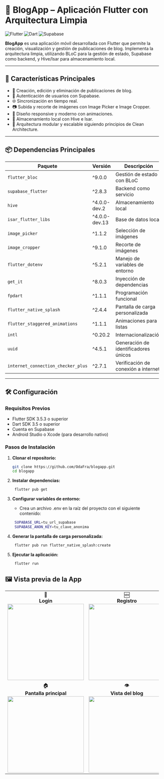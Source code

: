 # 📱 BlogApp – Aplicación Flutter con Arquitectura Limpia

![Flutter](https://img.shields.io/badge/Flutter-3.5.3-blue)
![Dart](https://img.shields.io/badge/Dart-3.5-blue)
![Supabase](https://img.shields.io/badge/Supabase-2.8.3-green)

**BlogApp** es una aplicación móvil desarrollada con Flutter que permite la creación, visualización y gestión de publicaciones de blog. Implementa la arquitectura limpia, utilizando BLoC para la gestión de estado, Supabase como backend, y Hive/Isar para almacenamiento local.

---

## 🚀 Características Principales

- 📝 Creación, edición y eliminación de publicaciones de blog.
- 🔐 Autenticación de usuarios con Supabase.
- 🌐 Sincronización en tiempo real.
- 📷 Subida y recorte de imágenes con Image Picker e Image Cropper.
- 📱 Diseño responsive y moderno con animaciones.
- 💾 Almacenamiento local con Hive e Isar.
- 🧩 Arquitectura modular y escalable siguiendo principios de Clean Architecture.

---

## 📦 Dependencias Principales

| Paquete                         | Versión           | Descripción                         |
|---------------------------------|-------------------|-------------------------------------|
| `flutter_bloc`                  | ^9.0.0            | Gestión de estado con BLoC          |
| `supabase_flutter`              | ^2.8.3            | Backend como servicio               |
| `hive`                          | ^4.0.0-dev.2      | Almacenamiento local                |
| `isar_flutter_libs`             | ^4.0.0-dev.13     | Base de datos local                 |
| `image_picker`                  | ^1.1.2            | Selección de imágenes               |
| `image_cropper`                 | ^9.1.0            | Recorte de imágenes                 |
| `flutter_dotenv`                | ^5.2.1            | Manejo de variables de entorno      |
| `get_it`                        | ^8.0.3            | Inyección de dependencias           |
| `fpdart`                        | ^1.1.1            | Programación funcional              |
| `flutter_native_splash`         | ^2.4.4            | Pantalla de carga personalizada     |
| `flutter_staggered_animations`  | ^1.1.1            | Animaciones para listas             |
| `intl`                          | ^0.20.2           | Internacionalización                |
| `uuid`                          | ^4.5.1            | Generación de identificadores únicos|
| `internet_connection_checker_plus` | ^2.7.1         | Verificación de conexión a internet |

---

## 🛠️ Configuración

### Requisitos Previos

- Flutter SDK 3.5.3 o superior
- Dart SDK 3.5 o superior
- Cuenta en Supabase
- Android Studio o Xcode (para desarrollo nativo)

### Pasos de Instalación

1. **Clonar el repositorio:**

   ```bash
   git clone https://github.com/OdaFra/blogapp.git
   cd blogapp
    ```

2. **Instalar dependencias:**

   ```bash
    flutter pub get
    ```

3. **Configurar variables de entorno:**
    - Crea un archivo .env en la raíz del proyecto con el siguiente contenido:

   ```bash
    SUPABASE_URL=tu_url_supabase
    SUPABASE_ANON_KEY=tu_clave_anonima
    ```

4. **Generar la pantalla de carga personalizada:**

   ```bash
    flutter pub run flutter_native_splash:create
    ```

5. **Ejecutar la aplicación:**

   ```bash
    flutter run
    ```

## 🖼️ Vista previa de la App

<table>
  <tr>
    <td align="center">
      🔐<br><b>Login</b><br>
      <img src="images/login.png" width="250"/>
    </td>
    <td align="center">
      🆕<br><b>Registro</b><br>
      <img src="images/register.png" width="250"/>
    </td>
    <td align="center">
      📝<br><b>Crear blog</b><br>
      <img src="images/create.png" width="250"/>
    </td>
  </tr>
  <tr>
    <td align="center">
      🏠<br><b>Pantalla principal</b><br>
      <img src="images/home.png" width="250"/>
    </td>
    <td align="center">
      👁️<br><b>Vista del blog</b><br>
      <img src="images/view.png" width="250"/>
    </td>
  </tr>
</table>
